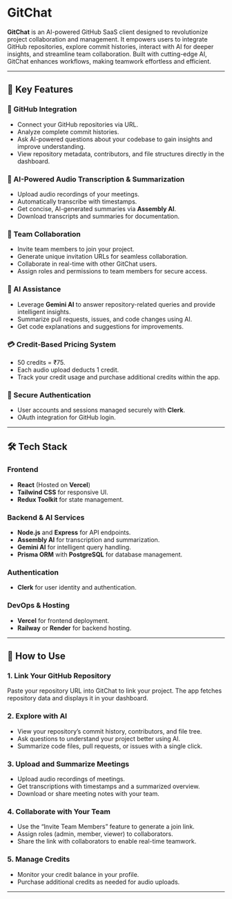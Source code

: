 # GitChat

**GitChat** is an AI-powered GitHub SaaS client designed to revolutionize project collaboration and management. It empowers users to integrate GitHub repositories, explore commit histories, interact with AI for deeper insights, and streamline team collaboration. Built with cutting-edge AI, GitChat enhances workflows, making teamwork effortless and efficient.

---

## 🚀 Key Features

### 🔗 GitHub Integration
- Connect your GitHub repositories via URL.
- Analyze complete commit histories.
- Ask AI-powered questions about your codebase to gain insights and improve understanding.
- View repository metadata, contributors, and file structures directly in the dashboard.

### 🧠 AI-Powered Audio Transcription & Summarization
- Upload audio recordings of your meetings.
- Automatically transcribe with timestamps.
- Get concise, AI-generated summaries via **Assembly AI**.
- Download transcripts and summaries for documentation.

### 👥 Team Collaboration
- Invite team members to join your project.
- Generate unique invitation URLs for seamless collaboration.
- Collaborate in real-time with other GitChat users.
- Assign roles and permissions to team members for secure access.

### 🤖 AI Assistance
- Leverage **Gemini AI** to answer repository-related queries and provide intelligent insights.
- Summarize pull requests, issues, and code changes using AI.
- Get code explanations and suggestions for improvements.

### 💳 Credit-Based Pricing System
- 50 credits = ₹75.
- Each audio upload deducts 1 credit.
- Track your credit usage and purchase additional credits within the app.

### 🔐 Secure Authentication
- User accounts and sessions managed securely with **Clerk**.
- OAuth integration for GitHub login.

---

## 🛠️ Tech Stack

### Frontend
- **React** (Hosted on **Vercel**)
- **Tailwind CSS** for responsive UI.
- **Redux Toolkit** for state management.

### Backend & AI Services
- **Node.js** and **Express** for API endpoints.
- **Assembly AI** for transcription and summarization.
- **Gemini AI** for intelligent query handling.
- **Prisma ORM** with **PostgreSQL** for database management.

### Authentication
- **Clerk** for user identity and authentication.

### DevOps & Hosting
- **Vercel** for frontend deployment.
- **Railway** or **Render** for backend hosting.

---

## 📘 How to Use

### 1. Link Your GitHub Repository
Paste your repository URL into GitChat to link your project. The app fetches repository data and displays it in your dashboard.

### 2. Explore with AI
- View your repository’s commit history, contributors, and file tree.
- Ask questions to understand your project better using AI.
- Summarize code files, pull requests, or issues with a single click.

### 3. Upload and Summarize Meetings
- Upload audio recordings of meetings.
- Get transcriptions with timestamps and a summarized overview.
- Download or share meeting notes with your team.

### 4. Collaborate with Your Team
- Use the “Invite Team Members” feature to generate a join link.
- Assign roles (admin, member, viewer) to collaborators.
- Share the link with collaborators to enable real-time teamwork.

### 5. Manage Credits
- Monitor your credit balance in your profile.
- Purchase additional credits as needed for audio uploads.

---



